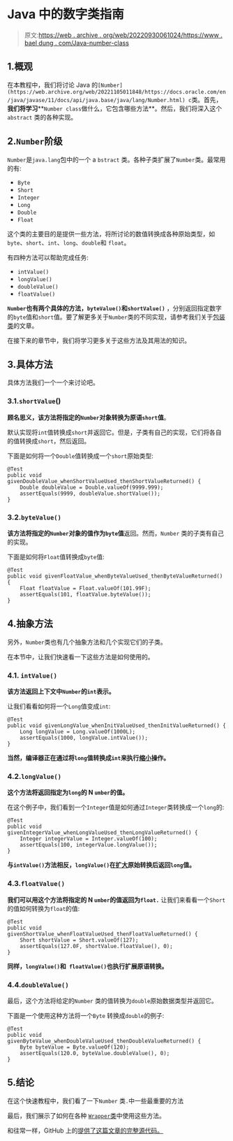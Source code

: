 # Java 中的数字类指南

> 原文:[https://web . archive . org/web/20220930061024/https://www . bael dung . com/Java-number-class](https://web.archive.org/web/20220930061024/https://www.baeldung.com/java-number-class)

## 1.概观

在本教程中，我们将讨论 Java 的`[Number](https://web.archive.org/web/20221105011848/https://docs.oracle.com/en/java/javase/11/docs/api/java.base/java/lang/Number.html) c`类。首先，**我们将学习****`Number class`做什么，它包含哪些方法**。然后，我们将深入这个`abstract` 类的各种实现。

## 2.`Number`阶级

`Number`是`java.lang`包中的一个 a `bstract` 类。各种子类扩展了`Number`类。最常用的有:

*   `Byte`
*   `Short`
*   `Integer`
*   `Long`
*   `Double`
*   `Float`

这个类的主要目的是提供一些方法，将所讨论的数值转换成各种原始类型，如`byte`、`short`、`int`、`long`、`double`和 `float`。

有四种方法可以帮助完成任务:

*   `intValue()`
*   `longValue()`
*   `doubleValue()`
*   `floatValue()`

**`Number`也有两个具体的方法，`byteValue()`和`shortValue()`** ，分别返回指定数字的`byte`值和`short`值。要了解更多关于`Number`类的不同实现，请参考我们关于[包装类](/web/20221105011848/https://www.baeldung.com/java-wrapper-classes)的文章。

在接下来的章节中，我们将学习更多关于这些方法及其用法的知识。

## 3.具体方法

具体方法我们一个一个来讨论吧。

### 3.1.`shortValue`()

**顾名思义，该方法将指定的`Number`对象转换为原语`short`值**。

默认实现将`int`值转换成`short`并返回它。但是，子类有自己的实现，它们将各自的值转换成`short`，然后返回。

下面是如何将一个`Double`值转换成一个`short`原始类型:

```
@Test
public void givenDoubleValue_whenShortValueUsed_thenShortValueReturned() {
    Double doubleValue = Double.valueOf(9999.999);
    assertEquals(9999, doubleValue.shortValue());
}
```

### 3.2.`byteValue()`

**该方法将指定的`Number`对象的值作为`byte`值**返回。然而，`Number` 类的子类有自己的实现。

下面是如何将`Float`值转换成`byte`值:

```
@Test
public void givenFloatValue_whenByteValueUsed_thenByteValueReturned() {
    Float floatValue = Float.valueOf(101.99F);
    assertEquals(101, floatValue.byteValue());
}
```

## 4.抽象方法

另外，`Number`类也有几个抽象方法和几个实现它们的子类。

在本节中，让我们快速看一下这些方法是如何使用的。

### 4.1. `intValue()`

**该方法返回上下文中`Number`的`int`表示。**

让我们看看如何将一个`Long`值变成`int`:

```
@Test
public void givenLongValue_whenInitValueUsed_thenInitValueReturned() {
    Long longValue = Long.valueOf(1000L);
    assertEquals(1000, longValue.intValue());
}
```

**当然，编译器正在通过将`long`值转换成`int`来执行[缩小](/web/20221105011848/https://www.baeldung.com/java-primitive-conversions#narrowing-primitive-conversion)操作。**

### 4.2.`longValue()`

**这个方法将返回指定为`long`的 N `umber`的值。**

在这个例子中，我们看到一个`Integer`值是如何通过`Integer`类转换成一个`long`的:

```
@Test
public void givenIntegerValue_whenLongValueUsed_thenLongValueReturned() {
    Integer integerValue = Integer.valueOf(100);
    assertEquals(100, integerValue.longValue());
}
```

**与`intValue()`方法相反，`longValue()`在[扩大](/web/20221105011848/https://www.baeldung.com/java-primitive-conversions#widening-primitive-conversions)原始转换后返回`long`值。**

### 4.3.`floatValue()`

**我们可以用这个方法将指定的 N `umber`的值返回为`float.`** 让我们来看看一个`Short`的值如何转换为`float`的值:

```
@Test
public void givenShortValue_whenFloatValueUsed_thenFloatValueReturned() {
    Short shortValue = Short.valueOf(127);
    assertEquals(127.0F, shortValue.floatValue(), 0);
}
```

**同样，`longValue()`和` floatValue()`也执行扩展原语转换。**

### 4.4.`doubleValue()`

最后，这个方法将给定的`Number` 类的值转换为`double`原始数据类型并返回它。

下面是一个使用这种方法将一个`Byte` 转换成`double`的例子:

```
@Test
public void givenByteValue_whenDoubleValueUsed_thenDoubleValueReturned() {
    Byte byteValue = Byte.valueOf(120);
    assertEquals(120.0, byteValue.doubleValue(), 0);
}
```

## 5.结论

在这个快速教程中，我们看了一下`Number` 类`.`中一些最重要的方法

最后，我们展示了如何在各种 [`Wrapper`类](/web/20221105011848/https://www.baeldung.com/java-wrapper-classes)中使用这些方法。

和往常一样，GitHub 上的[提供了这篇文章的完整源代码。](https://web.archive.org/web/20221105011848/https://github.com/eugenp/tutorials/tree/master/core-java-modules/core-java-numbers-3)